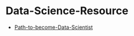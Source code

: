 # Data-Science-Resource
- [Path-to-become-Data-Scientist](https://github.com/thepradip/Path-to-become-Data-Scientist)
